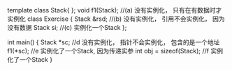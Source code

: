 template <typename T> class Stack{ };
void f1(Stack<char>);           //(a)       没有实例化， 只有在有数据时才实例化
class Exercise {
    Stack<double> &rsd;         //(b)       没有实例化， 引用不会实例化， 因为没有数据
    Stack<int> si;              //(c)       实例化一个Stack<int>
};


int main() {
    Stack<char> *sc;            //d         没有实例化， 指针不会实例化， 包含的是一个地址
    f1(*sc);                    //e         实例化了一个Stack<char>, 因为传递实参
    int obj = sizeof(Stack<string>);        //f     实例化了一个Stack<string>
}